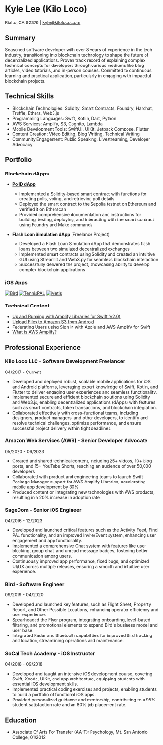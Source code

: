 # Kyle Lee (Kilo Loco)
Rialto, CA 92376 | kyle@kiloloco.com

## Summary
Seasoned software developer with over 8 years of experience in the tech industry, transitioning into blockchain technology to shape the future of decentralized applications. Proven track record of explaining complex technical concepts for developers through various mediums like blog articles, video tutorials, and in-person courses. Committed to continuous learning and practical application, particularly in engaging with impactful blockchain projects.

## Technical Skills
- Blockchain Technologies: Solidity, Smart Contracts, Foundry, Hardhat, Truffle, Ethers, Web3.js
- Programming Languages: Swift, Kotlin, Dart, Python
- AWS Services: Amplify, S3, Cognito, Lambda
- Mobile Development Tools: SwiftUI, UIKit, Jetpack Compose, Flutter
- Content Creation: Video Editing, Blog Writing, Technical Writing
- Community Engagement: Public Speaking, Livestreaming, Developer Advocacy

## Portfolio

### Blockchain dApps

- [**PollD dApp**](https://github.com/Kilo-Loco/PollD)
  - Implemented a Solidity-based smart contract with functions for creating polls, voting, and retrieving poll details
  - Deployed the smart contract to the Sepolia testnet on Ethereum and verified it on Etherscan
  - Provided comprehensive documentation and instructions for building, testing, deploying, and interacting with the smart contract using Foundry and Make commands
  
- **Flash Loan Simulation dApp** (Freelance Project)
  - Developed a Flash Loan Simulation dApp that demonstrates flash loans between two simulated decentralized exchanges
  - Implemented smart contracts using Solidity and created an intuitive GUI using Streamlit and Web3.py for seamless blockchain interaction
  - Successfully delivered the project, showcasing ability to develop complex blockchain applications

### iOS Apps
[![Bird](https://is1-ssl.mzstatic.com/image/thumb/Purple211/v4/f7/21/09/f72109fa-db26-025d-8e60-dd8308789d2b/AppIcon-0-1x_U007emarketing-0-5-0-sRGB-85-220-0.png/150x0w.webp)](https://apps.apple.com/us/app/bird-ride-electric/id1260842311)
[![TennisPAL](https://is1-ssl.mzstatic.com/image/thumb/Purple116/v4/f9/6b/f0/f96bf00a-3112-88ed-133c-ba69e93eadde/AppIcon-0-1x_U007emarketing-0-4-0-85-220.png/150x0w.webp)](https://apps.apple.com/us/app/tennispal/id1119279287)
[![Metis](https://is1-ssl.mzstatic.com/image/thumb/Purple113/v4/ac/52/6c/ac526ce8-8fb8-dc35-4ff4-bdbf569e74bd/AppIcon-0-0-1x_U007emarketing-0-0-0-7-0-0-sRGB-0-0-0-GLES2_U002c0-512MB-85-220-0-0.png/150x0w.webp)](https://apps.apple.com/us/app/metis-collective/id1442135964)

### Technical Content
- [Up and Running with Amplify Libraries for Swift (v2.0)](https://youtu.be/L02LTw4r7O8?si=AkdxMgnH66fBfVed)
- [Upload Files to Amazon S3 from Android](https://www.kiloloco.com/articles/016-upload-files-to-amazon-s3-from-android/)
- [Federating Users using Sign in with Apple and AWS Amplify for Swift](https://aws.amazon.com/blogs/mobile/federating-users-using-sign-in-with-apple-and-aws-amplify-for-swift/)
- [What is AWS Amplify?](https://www.youtube.com/shorts/gobtP0OxG2I)

## Professional Experience
### Kilo Loco LLC - Software Development Freelancer
04/2017 - Current
- Developed and deployed robust, scalable mobile applications for iOS and Android platforms, leveraging expert knowledge of Swift, Kotlin, and Flutter to deliver engaging user experiences and seamless functionality.
- Implemented secure and efficient blockchain solutions using Solidity and Web3.js, enabling decentralized applications (dApps) with features such as smart contracts, token transactions, and blockchain integration.
- Collaborated effectively with cross-functional teams, including designers, product managers, and other developers, to identify and resolve technical challenges, optimize performance, and ensure successful project delivery within tight deadlines.

### Amazon Web Services (AWS) - Senior Developer Advocate
05/2020 - 06/2023
- Created and shared technical content, including 25+ videos, 10+ blog posts, and 15+ YouTube Shorts, reaching an audience of over 50,000 developers
- Collaborated with product and engineering teams to launch Swift Package Manager support for AWS Amplify Libraries, accelerating mobile app development by 30%
- Produced content on integrating new technologies with AWS products, resulting in a 20% increase in adoption rate

### SageDom - Senior iOS Engineer
04/2016 - 12/2023
- Developed and launched critical features such as the Activity Feed, Find PAL functionality, and an improved Invite/Event system, enhancing user engagement and app functionality.
- Implemented a comprehensive Chat system with features like user blocking, group chat, and unread message badges, fostering better communication among users.
- Continuously improved app performance, fixed bugs, and optimized UI/UX across multiple releases, ensuring a smooth and intuitive user experience.

### Bird - Software Engineer
09/2019 - 04/2020
- Developed and launched key features, such as Flight Sheet, Property Report, and Other Possible Locations, enhancing operator efficiency and user experience.
- Spearheaded the Flyer program, integrating onboarding, level-based filtering, and promotional elements to expand Bird's business model and user base.
- Integrated Radar and Bluetooth capabilities for improved Bird tracking and location, streamlining operations and maintenance.

### SoCal Tech Academy - iOS Instructor
04/2018 - 09/2018
- Developed and taught an intensive iOS development course, covering Swift, Xcode, UIKit, and app architecture, equipping students with essential iOS development skills.
- Implemented practical coding exercises and projects, enabling students to build a portfolio of functional iOS apps.
- Provided personalized guidance and mentorship, contributing to a 95% student satisfaction rate and an 80% job placement rate.

## Education
- Associate Of Arts For Transfer (AA-T): Psychology, Mt. San Antonio College, 01/2012
